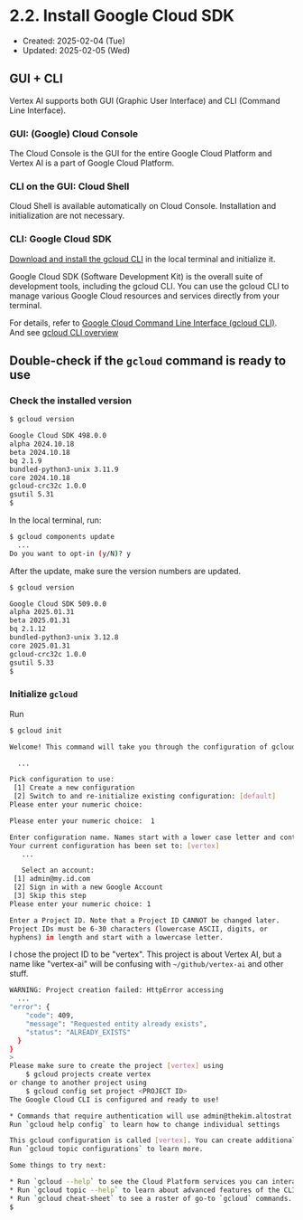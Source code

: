 # 2.2. Install Google Cloud SDK
* Created: 2025-02-04 (Tue)
* Updated: 2025-02-05 (Wed)

## GUI + CLI
Vertex AI supports both GUI (Graphic User Interface) and CLI (Command Line Interface).

### GUI: (Google) Cloud Console
The Cloud Console is the GUI for the entire Google Cloud Platform and Vertex AI is a part of Google Cloud Platform.

### CLI on the GUI: Cloud Shell
Cloud Shell is available automatically on Cloud Console. Installation and initialization are not necessary.

### CLI: Google Cloud SDK
[Download and install the gcloud CLI](https://cloud.google.com/sdk/docs/install) in the local terminal and initialize it.

Google Cloud SDK (Software Development Kit) is the overall suite of development tools, including the gcloud CLI. You can use the gcloud CLI to manage various Google Cloud resources and services directly from your terminal.

For details, refer to [Google Cloud Command Line Interface (gcloud CLI)](https://cloud.google.com/cli?hl=en#:~:text=Pricing-,Pricing,with%20a%20Google%20Cloud%20account.&text=). And see [gcloud CLI overview](https://cloud.google.com/sdk/gcloud#:~:text=You%20can%20also%20use%20the,configuration%2C%20and%20perform%20other%20tasks.)

## Double-check if the `gcloud` command is ready to use

### Check the installed version

```bash
$ gcloud version
```

```bash
Google Cloud SDK 498.0.0
alpha 2024.10.18
beta 2024.10.18
bq 2.1.9
bundled-python3-unix 3.11.9
core 2024.10.18
gcloud-crc32c 1.0.0
gsutil 5.31
$
```

In the local terminal, run:
```bash
$ gcloud components update
  ...
Do you want to opt-in (y/N)? y
```
After the update, make sure the version numbers are updated.
```bash
$ gcloud version
```

```bash
Google Cloud SDK 509.0.0
alpha 2025.01.31
beta 2025.01.31
bq 2.1.12
bundled-python3-unix 3.12.8
core 2025.01.31
gcloud-crc32c 1.0.0
gsutil 5.33
$
```

### Initialize `gcloud`

Run 
```bash
$ gcloud init
```

```bash
Welcome! This command will take you through the configuration of gcloud.

  ...

Pick configuration to use:
 [1] Create a new configuration
 [2] Switch to and re-initialize existing configuration: [default]
Please enter your numeric choice:  
```

```bash
Please enter your numeric choice:  1

Enter configuration name. Names start with a lower case letter and contain only lower case letters a-z, digits 0-9, and hyphens '-':  vertex
Your current configuration has been set to: [vertex]
   ...

   Select an account:
 [1] admin@my.id.com
 [2] Sign in with a new Google Account
 [3] Skip this step
Please enter your numeric choice: 1
```

```bash
Enter a Project ID. Note that a Project ID CANNOT be changed later.
Project IDs must be 6-30 characters (lowercase ASCII, digits, or
hyphens) in length and start with a lowercase letter.
```

I chose the project ID to be "vertex". This project is about Vertex AI, but a name like "vertex-ai" will be confusing with `~/github/vertex-ai` and other stuff.

```bash
WARNING: Project creation failed: HttpError accessing 
  ...
"error": {
    "code": 409,
    "message": "Requested entity already exists",
    "status": "ALREADY_EXISTS"
  }
}
>
Please make sure to create the project [vertex] using
    $ gcloud projects create vertex
or change to another project using
    $ gcloud config set project <PROJECT ID>
The Google Cloud CLI is configured and ready to use!

* Commands that require authentication will use admin@thekim.altostrat.com by default
Run `gcloud help config` to learn how to change individual settings

This gcloud configuration is called [vertex]. You can create additional configurations if you work with multiple accounts and/or projects.
Run `gcloud topic configurations` to learn more.

Some things to try next:

* Run `gcloud --help` to see the Cloud Platform services you can interact with. And run `gcloud help COMMAND` to get help on any gcloud command.
* Run `gcloud topic --help` to learn about advanced features of the CLI like arg files and output formatting
* Run `gcloud cheat-sheet` to see a roster of go-to `gcloud` commands.
$
```